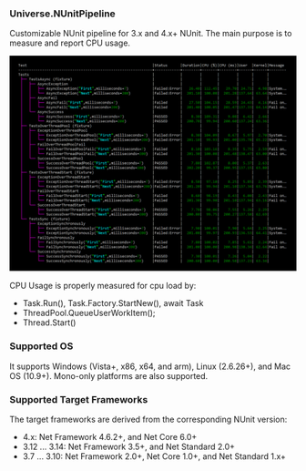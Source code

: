 ﻿### Universe.NUnitPipeline 
Customizable NUnit pipeline for 3.x and 4.x+ NUnit. The main purpose is to measure and report CPU usage. 

![CPU Usage Tree Report](https://raw.githubusercontent.com/devizer/Universe.NUnitPipeline/main/Universe.NUnitPipeline/NuGetPackage/Cpu-Usage-Screenshot-V2.png)

CPU Usage is properly measured for cpu load by:
- Task.Run(), Task.Factory.StartNew(), await Task
- ThreadPool.QueueUserWorkItem();
- Thread.Start()


### Supported OS
It supports Windows (Vista+, x86, x64, and arm), Linux (2.6.26+), and Mac OS (10.9+). Mono-only platforms are also supported.


### Supported Target Frameworks
The target frameworks are derived from the corresponding NUnit version:
- 4.x: Net Framework 4.6.2+, and Net Core 6.0+
- 3.12 ... 3.14: Net Framework 3.5+, and Net Standard 2.0+
- 3.7 ... 3.10: Net Framework 2.0+, Net Core 1.0+, and Net Standard 1.x+
